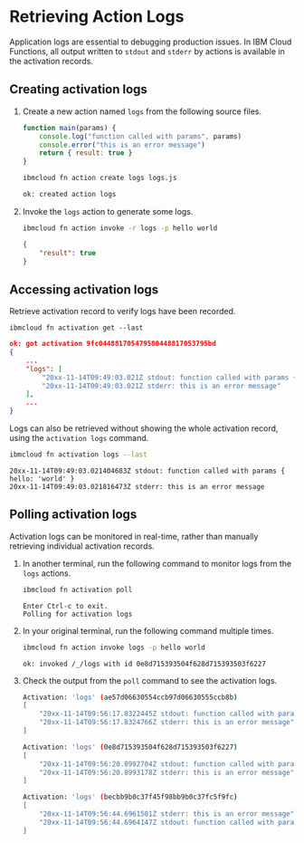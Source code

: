 <!--
#
# Licensed to the Apache Software Foundation (ASF) under one or more
# contributor license agreements.  See the NOTICE file distributed with
# this work for additional information regarding copyright ownership.
# The ASF licenses this file to You under the Apache License, Version 2.0
# (the "License"); you may not use this file except in compliance with
# the License.  You may obtain a copy of the License at
#
#     http://www.apache.org/licenses/LICENSE-2.0
#
# Unless required by applicable law or agreed to in writing, software
# distributed under the License is distributed on an "AS IS" BASIS,
# WITHOUT WARRANTIES OR CONDITIONS OF ANY KIND, either express or implied.
# See the License for the specific language governing permissions and
# limitations under the License.
#
-->

# Retrieving Action Logs

Application logs are essential to debugging production issues. In IBM Cloud Functions, all output written to `stdout` and `stderr` by actions is available in the activation records.

## Creating activation logs

1. Create a new action named `logs` from the following source files.

    ```javascript
    function main(params) {
        console.log("function called with params", params)
        console.error("this is an error message")
        return { result: true }
    }
    ```

    ```bash
    ibmcloud fn action create logs logs.js
    ```

    ```bash
    ok: created action logs
    ```

2. Invoke the `logs` action to generate some logs.

    ```bash
    ibmcloud fn action invoke -r logs -p hello world
    ```

    ```json
    {
        "result": true
    }
    ```

## Accessing activation logs

Retrieve activation record to verify logs have been recorded.

```text
ibmcloud fn activation get --last
```

```json
ok: got activation 9fc044881705479580448817053795bd
{
    ...
    "logs": [
        "20xx-11-14T09:49:03.021Z stdout: function called with params { hello: 'world' }",
        "20xx-11-14T09:49:03.021Z stderr: this is an error message"
    ],
    ...
}
```

Logs can also be retrieved without showing the whole activation record, using the `activation logs` command.

```bash
ibmcloud fn activation logs --last
```

```text
20xx-11-14T09:49:03.021404683Z stdout: function called with params { hello: 'world' }
20xx-11-14T09:49:03.021816473Z stderr: this is an error message
```

## Polling activation logs

Activation logs can be monitored in real-time, rather than manually retrieving individual activation records.

1. In another terminal, run the following command to monitor logs from the `logs` actions.

   ```bash
   ibmcloud fn activation poll
   ```

   ```text
   Enter Ctrl-c to exit.
   Polling for activation logs
   ```

2. In your original terminal, run the following command multiple times.

   ```bash
   ibmcloud fn action invoke logs -p hello world
   ```

   ```text
   ok: invoked /_/logs with id 0e8d715393504f628d715393503f6227
   ```

3. Check the output from the `poll` command to see the activation logs.

   ```bash
   Activation: 'logs' (ae57d06630554ccb97d06630555ccb8b)
   [
       "20xx-11-14T09:56:17.8322445Z stdout: function called with params { hello: 'world' }",
       "20xx-11-14T09:56:17.8324766Z stderr: this is an error message"
   ]

   Activation: 'logs' (0e8d715393504f628d715393503f6227)
   [
       "20xx-11-14T09:56:20.8992704Z stdout: function called with params { hello: 'world' }",
       "20xx-11-14T09:56:20.8993178Z stderr: this is an error message"
   ]

   Activation: 'logs' (becbb9b0c37f45f98bb9b0c37fc5f9fc)
   [
       "20xx-11-14T09:56:44.6961581Z stderr: this is an error message",
       "20xx-11-14T09:56:44.6964147Z stdout: function called with params { hello: 'world' }"
   ]
   ```
